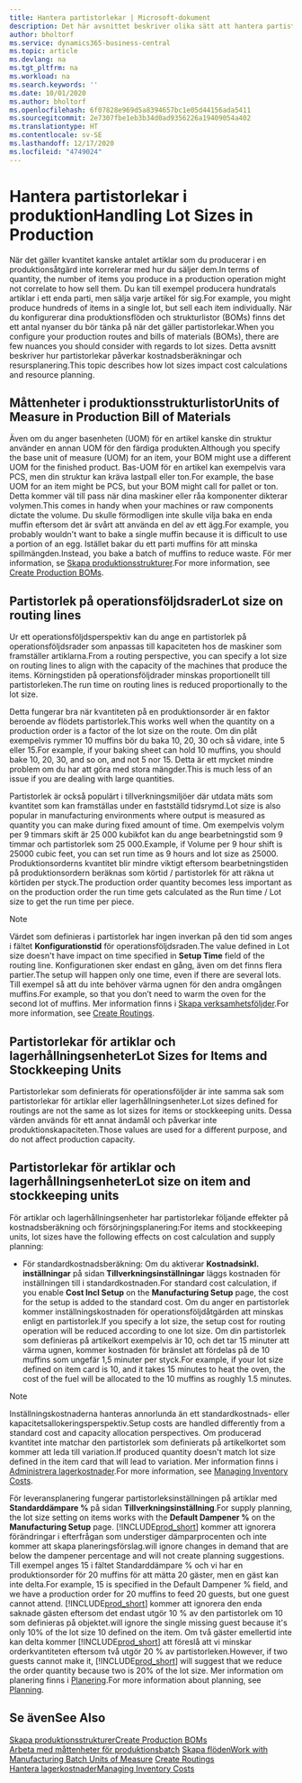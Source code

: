 ```yaml
---
title: Hantera partistorlekar | Microsoft-dokument
description: Det här avsnittet beskriver olika sätt att hantera partistorlekar.
author: bholtorf
ms.service: dynamics365-business-central
ms.topic: article
ms.devlang: na
ms.tgt_pltfrm: na
ms.workload: na
ms.search.keywords: ''
ms.date: 10/01/2020
ms.author: bholtorf
ms.openlocfilehash: 6f07828e969d5a8394657bc1e05d44156ada5411
ms.sourcegitcommit: 2e7307fbe1eb3b34d0ad9356226a19409054a402
ms.translationtype: HT
ms.contentlocale: sv-SE
ms.lasthandoff: 12/17/2020
ms.locfileid: "4749024"
---
```

# <a name="handling-lot-sizes-in-production"></a><span data-ttu-id="30132-103">Hantera partistorlekar i produktion</span><span class="sxs-lookup"><span data-stu-id="30132-103">Handling Lot Sizes in Production</span></span>
<span data-ttu-id="30132-104">När det gäller kvantitet kanske antalet artiklar som du producerar i en produktionsåtgärd inte korrelerar med hur du säljer dem.</span><span class="sxs-lookup"><span data-stu-id="30132-104">In terms of quantity, the number of items you produce in a production operation might not correlate to how sell them.</span></span> <span data-ttu-id="30132-105">Du kan till exempel producera hundratals artiklar i ett enda parti, men sälja varje artikel för sig.</span><span class="sxs-lookup"><span data-stu-id="30132-105">For example, you might produce hundreds of items in a single lot, but sell each item individually.</span></span> <span data-ttu-id="30132-106">När du konfigurerar dina produktionsflöden och strukturlistor (BOMs) finns det ett antal nyanser du bör tänka på när det gäller partistorlekar.</span><span class="sxs-lookup"><span data-stu-id="30132-106">When you configure your production routes and bills of materials (BOMs), there are few nuances you should consider with regards to lot sizes.</span></span> <span data-ttu-id="30132-107">Detta avsnitt beskriver hur partistorlekar påverkar kostnadsberäkningar och resursplanering.</span><span class="sxs-lookup"><span data-stu-id="30132-107">This topic describes how lot sizes impact cost calculations and resource planning.</span></span>

## <a name="units-of-measure-in-production-bill-of-materials"></a><span data-ttu-id="30132-108">Måttenheter i produktionsstrukturlistor</span><span class="sxs-lookup"><span data-stu-id="30132-108">Units of Measure in Production Bill of Materials</span></span>
<span data-ttu-id="30132-109">Även om du anger basenheten (UOM) för en artikel kanske din struktur använder en annan UOM för den färdiga produkten.</span><span class="sxs-lookup"><span data-stu-id="30132-109">Although you specify the base unit of measure (UOM) for an item, your BOM might use a different UOM for the finished product.</span></span> <span data-ttu-id="30132-110">Bas-UOM för en artikel kan exempelvis vara PCS, men din struktur kan kräva lastpall eller ton.</span><span class="sxs-lookup"><span data-stu-id="30132-110">For example, the base UOM for an item might be PCS, but your BOM might call for pallet or ton.</span></span> <span data-ttu-id="30132-111">Detta kommer väl till pass när dina maskiner eller råa komponenter dikterar volymen.</span><span class="sxs-lookup"><span data-stu-id="30132-111">This comes in handy when your machines or raw components dictate the volume.</span></span> <span data-ttu-id="30132-112">Du skulle förmodligen inte skulle vilja baka en enda muffin eftersom det är svårt att använda en del av ett ägg.</span><span class="sxs-lookup"><span data-stu-id="30132-112">For example, you probably wouldn't want to bake a single muffin because it is difficult to use a portion of an egg.</span></span> <span data-ttu-id="30132-113">Istället bakar du ett parti muffins för att minska spillmängden.</span><span class="sxs-lookup"><span data-stu-id="30132-113">Instead, you bake a batch of muffins to reduce waste.</span></span> <span data-ttu-id="30132-114">För mer information, se [Skapa produktionsstrukturer](production-how-to-create-production-boms.md).</span><span class="sxs-lookup"><span data-stu-id="30132-114">For more information, see [Create Production BOMs](production-how-to-create-production-boms.md).</span></span>

## <a name="lot-size-on-routing-lines"></a><span data-ttu-id="30132-115">Partistorlek på operationsföljdsrader</span><span class="sxs-lookup"><span data-stu-id="30132-115">Lot size on routing lines</span></span>
<span data-ttu-id="30132-116">Ur ett operationsföljdsperspektiv kan du ange en partistorlek på operationsföljdsrader som anpassas till kapaciteten hos de maskiner som framställer artiklarna.</span><span class="sxs-lookup"><span data-stu-id="30132-116">From a routing perspective, you can specify a lot size on routing lines to align with the capacity of the machines that produce the items.</span></span> <span data-ttu-id="30132-117">Körningstiden på operationsföljdrader minskas proportionellt till partistorleken.</span><span class="sxs-lookup"><span data-stu-id="30132-117">The run time on routing lines is reduced proportionally to the lot size.</span></span> 

<span data-ttu-id="30132-118">Detta fungerar bra när kvantiteten på en produktionsorder är en faktor beroende av flödets partistorlek.</span><span class="sxs-lookup"><span data-stu-id="30132-118">This works well when the quantity on a production order is a factor of the lot size on the route.</span></span> <span data-ttu-id="30132-119">Om din plåt exempelvis rymmer 10 muffins bör du baka 10, 20, 30 och så vidare, inte 5 eller 15.</span><span class="sxs-lookup"><span data-stu-id="30132-119">For example, if your baking sheet can hold 10 muffins, you should bake 10, 20, 30, and so on, and not 5 nor 15.</span></span>  <span data-ttu-id="30132-120">Detta är ett mycket mindre problem om du har att göra med stora mängder.</span><span class="sxs-lookup"><span data-stu-id="30132-120">This is much less of an issue if you are dealing with large quantities.</span></span>

<span data-ttu-id="30132-121">Partistorlek är också populärt i tillverkningsmiljöer där utdata mäts som kvantitet som kan framställas under en fastställd tidsrymd.</span><span class="sxs-lookup"><span data-stu-id="30132-121">Lot size is also popular in manufacturing environments where output is measured as quantity you can make during fixed amount of time.</span></span> <span data-ttu-id="30132-122">Om exempelvis volym per 9 timmars skift är 25 000 kubikfot kan du ange bearbetningstid som 9 timmar och partistorlek som 25 000.</span><span class="sxs-lookup"><span data-stu-id="30132-122">Example, if Volume per 9 hour shift is 25000 cubic feet, you can set run time as 9 hours and lot size as 25000.</span></span>
<span data-ttu-id="30132-123">Produktionsorderns kvantitet blir mindre viktigt eftersom bearbetningstiden på produktionsordern beräknas som körtid / partistorlek för att räkna ut körtiden per styck.</span><span class="sxs-lookup"><span data-stu-id="30132-123">The production order quantity becomes less important as on the production order the run time gets calculated as the Run time / Lot size to get the run time per piece.</span></span>
 
> [!NOTE]
> <span data-ttu-id="30132-124">Värdet som definieras i partistorlek har ingen inverkan på den tid som anges i fältet **Konfigurationstid** för operationsföljdsraden.</span><span class="sxs-lookup"><span data-stu-id="30132-124">The value defined in Lot size doesn't have impact on time specified in **Setup Time** field of the routing line.</span></span> <span data-ttu-id="30132-125">Konfigurationen sker endast en gång, även om det finns flera partier.</span><span class="sxs-lookup"><span data-stu-id="30132-125">The setup will happen only one time, even if there are several lots.</span></span> <span data-ttu-id="30132-126">Till exempel så att du inte behöver värma ugnen för den andra omgången muffins.</span><span class="sxs-lookup"><span data-stu-id="30132-126">For example, so that you don’t need to warm the oven for the second lot of muffins.</span></span> <span data-ttu-id="30132-127">Mer information finns i [Skapa verksamhetsföljder](production-how-to-create-routings.md).</span><span class="sxs-lookup"><span data-stu-id="30132-127">For more information, see [Create Routings](production-how-to-create-routings.md).</span></span>

## <a name="lot-sizes-for-items-and-stockkeeping-units"></a><span data-ttu-id="30132-128">Partistorlekar för artiklar och lagerhållningsenheter</span><span class="sxs-lookup"><span data-stu-id="30132-128">Lot Sizes for Items and Stockkeeping Units</span></span>
<span data-ttu-id="30132-129">Partistorlekar som definierats för operationsföljder är inte samma sak som partistorlekar för artiklar eller lagerhållningsenheter.</span><span class="sxs-lookup"><span data-stu-id="30132-129">Lot sizes defined for routings are not the same as lot sizes for items or stockkeeping units.</span></span> <span data-ttu-id="30132-130">Dessa värden används för ett annat ändamål och påverkar inte produktionskapaciteten.</span><span class="sxs-lookup"><span data-stu-id="30132-130">Those values are used for a different purpose, and do not affect production capacity.</span></span> 

## <a name="lot-size-on-item-and-stockkeeping-units"></a><span data-ttu-id="30132-131">Partistorlekar för artiklar och lagerhållningsenheter</span><span class="sxs-lookup"><span data-stu-id="30132-131">Lot size on item and stockkeeping units</span></span>
<span data-ttu-id="30132-132">För artiklar och lagerhållningsenheter har partistorlekar följande effekter på kostnadsberäkning och försörjningsplanering:</span><span class="sxs-lookup"><span data-stu-id="30132-132">For items and stockkeeping units, lot sizes have the following effects on cost calculation and supply planning:</span></span>

* <span data-ttu-id="30132-133">För standardkostnadsberäkning: Om du aktiverar **Kostnadsinkl. inställningar** på sidan **Tillverkningsinställningar** läggs kostnaden för inställningen till i standardkostnaden.</span><span class="sxs-lookup"><span data-stu-id="30132-133">For standard cost calculation, if you enable **Cost Incl Setup** on the **Manufacturing Setup** page, the cost for the setup is added to the standard cost.</span></span> <span data-ttu-id="30132-134">Om du anger en partistorlek kommer inställningskostnaden för operationsföljdåtgärden att minskas enligt en partistorlek.</span><span class="sxs-lookup"><span data-stu-id="30132-134">If you specify a lot size, the setup cost for routing operation will be reduced according to one lot size.</span></span> <span data-ttu-id="30132-135">Om din partistorlek som definieras på artikelkort exempelvis är 10, och det tar 15 minuter att värma ugnen, kommer kostnaden för bränslet att fördelas på de 10 muffins som ungefär 1,5 minuter per styck.</span><span class="sxs-lookup"><span data-stu-id="30132-135">For example, if your lot size defined on item card is 10, and it takes 15 minutes to heat the oven, the cost of the fuel will be allocated to the 10 muffins as roughly 1.5 minutes.</span></span> 

> [!NOTE]
> <span data-ttu-id="30132-136">Inställningskostnaderna hanteras annorlunda än ett standardkostnads- eller kapacitetsallokeringsperspektiv.</span><span class="sxs-lookup"><span data-stu-id="30132-136">Setup costs are handled differently from a standard cost and capacity allocation perspectives.</span></span> <span data-ttu-id="30132-137">Om producerad kvantitet inte matchar den partistorlek som definierats på artikelkortet som kommer att leda till variation.</span><span class="sxs-lookup"><span data-stu-id="30132-137">If produced quantity doesn't match lot size defined in the item card that will lead to variation.</span></span> <span data-ttu-id="30132-138">Mer information finns i [Administrera lagerkostnader](finance-manage-inventory-costs.md).</span><span class="sxs-lookup"><span data-stu-id="30132-138">For more information, see [Managing Inventory Costs](finance-manage-inventory-costs.md).</span></span> <!--not sure that I got this part right seems to repeat the first example.-->

<span data-ttu-id="30132-139">För leveransplanering fungerar partistorleksinställningen på artiklar med **Standarddämpare %** på sidan **Tillverkningsinställning**.</span><span class="sxs-lookup"><span data-stu-id="30132-139">For supply planning, the lot size setting on items works with the **Default Dampener %** on the **Manufacturing Setup** page.</span></span> [!INCLUDE[prod_short](includes/prod_short.md)] <span data-ttu-id="30132-140">kommer att ignorera förändringar i efterfrågan som understiger dämparprocenten och inte kommer att skapa planeringsförslag.</span><span class="sxs-lookup"><span data-stu-id="30132-140">will ignore changes in demand that are below the dampener percentage and will not create planning suggestions.</span></span> <span data-ttu-id="30132-141">Till exempel anges 15 i fältet Standarddämpare % och vi har en produktionsorder för 20 muffins för att mätta 20 gäster, men en gäst kan inte delta.</span><span class="sxs-lookup"><span data-stu-id="30132-141">For example, 15 is specified in the Default Dampener % field, and we have a production order for 20 muffins to feed 20 guests, but one guest cannot attend.</span></span> [!INCLUDE[prod_short](includes/prod_short.md)] <span data-ttu-id="30132-142">kommer att ignorera den enda saknade gästen eftersom det endast utgör 10 % av den partistorlek om 10 som definieras på objektet.</span><span class="sxs-lookup"><span data-stu-id="30132-142">will ignore the single missing guest because it's only 10% of the lot size 10 defined on the item.</span></span> <span data-ttu-id="30132-143">Om två gäster emellertid inte kan delta kommer [!INCLUDE[prod_short](includes/prod_short.md)] att föreslå att vi minskar orderkvantiteten eftersom två utgör 20 % av partistorleken.</span><span class="sxs-lookup"><span data-stu-id="30132-143">However, if two guests cannot make it, [!INCLUDE[prod_short](includes/prod_short.md)] will suggest that we reduce the order quantity because two is 20% of the lot size.</span></span> <span data-ttu-id="30132-144">Mer information om planering finns i [Planering](production-planning.md).</span><span class="sxs-lookup"><span data-stu-id="30132-144">For more information about planning, see [Planning](production-planning.md).</span></span>

## <a name="see-also"></a><span data-ttu-id="30132-145">Se även</span><span class="sxs-lookup"><span data-stu-id="30132-145">See Also</span></span>
[<span data-ttu-id="30132-146">Skapa produktionsstrukturer</span><span class="sxs-lookup"><span data-stu-id="30132-146">Create Production BOMs</span></span>](production-how-to-create-production-boms.md)  
<span data-ttu-id="30132-147">[Arbeta med måttenheter för produktionsbatch](production-how-to-use-the-manufacturing-batch-unit-of-measure.md)
[Skapa flöden](production-how-to-create-routings.md)</span><span class="sxs-lookup"><span data-stu-id="30132-147">[Work with Manufacturing Batch Units of Measure](production-how-to-use-the-manufacturing-batch-unit-of-measure.md)
[Create Routings](production-how-to-create-routings.md)</span></span>  
[<span data-ttu-id="30132-148">Hantera lagerkostnader</span><span class="sxs-lookup"><span data-stu-id="30132-148">Managing Inventory Costs</span></span>](finance-manage-inventory-costs.md)
